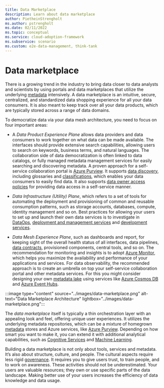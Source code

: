 ```yaml
---
title: Data Marketplace
description: Learn about data marketplace
author: PietheinStrengholt
ms.author: pstrengholt
ms.date: 02/11/2022
ms.topic: conceptual
ms.service: cloud-adoption-framework
ms.subservice: scenario
ms.custom: e2e-data-management, think-tank
---
```


# Data marketplace

There is a growing trend in the industry to bring data closer to data analysts and scientists by using portals and data marketplaces that utilize the underlying [metadata](./metadata-standards.md) intensively. A data marketplace is an intuitive, secure, centralized, and standardized data shopping experience for all your data consumers. It is also meant to keep track over all your data products, which are typically stored across a range of data domains.

To democratize data via your data mesh architecture, you need to focus on four important areas:

- A *Data Product Experience Plane* allows data providers and data consumers to work together on what data can be made available. The interfaces should provide extensive search capabilities, allowing users to search on keywords, business terms, and natural languages. The collaboration side of data democratization is often linked to data catalogs, or fully managed metadata management services for easily searching and discovering metadata. A proven approach for a self-service collaboration portal is [Azure Purview](/azure/purview). It supports [data discovery](/azure/purview/how-to-browse-catalog), including glossaries and [classifications](/azure/purview/classification-insights), which enables your data consumers to easily find data. It also supports [data owner access policies](/azure/purview/how-to-data-owner-policy-authoring-generic) for providing data access in a self-service manner.

- *Data Infrastructure (Utility) Plane*, which refers to a set of tools for automating the deployment and provisioning of common and reusable consumption patterns, such as storage accounts, databases, compute, identity management and so on. Best practices for allowing your users to set up and launch their own data services is to investigate in [DataOps](./data-mesh-dataops.md), [deployment and management services](/azure/azure-resource-manager/management/overview) and [development services](/azure/devops).

- *Data Mesh Experience Plane*, such as dashboards and report, for keeping sight of the overall health status of all interfaces, data pipelines, [data contracts](./data-sharing-overview.md), provisioned components, central tools, and so on. The recommendation for monitoring and insights is to adopt [Azure Monitor](/azure/azure-monitor/), which helps you maximize the availability and performance of your applications and services. For data observability, the recommended approach is to create an umbrella on top your self-service collaboration portal and other metadata services. For this you might consider designing your own [metadata lake](./metadata-standards.md) using services like [Azure Cosmos DB](/azure/cosmos-db/) and [Azure Event Hubs](/azure/event-hubs/).

:::image type="content" source="../images/data-marketplace.png" alt-text="Data Marketplace Architecture" lightbox="../images/data-marketplace.png":::

The *data marketplace* itself is typically a thin orchestration layer with an appealing look and feel, offering unique user experiences. It utilizes the underlying metadata repositories, which can be a mixture of homegrown [metadata](./metadata-standards.md) stores and Azure services, like [Azure Purview](/azure/purview/). Depending on how smart you want to make it, you can extend it with additional analytical capabilities, such as [Cognitive Services](/azure/cognitive-services) and [Machine Learning](/azure/machine-learning).

Building a data marketplace is not only about tools, services and metadata. It’s also about structure, culture, and people. The cultural aspects require less rigid [governance](./data-mesh-governance.md). It requires you to give users trust, to train people, and to work on awareness. These activities should not be underestimated. Your users are valuable resources; they own or use specific parts of the data landscape. Making better use of your users increases the efficiency of data knowledge and data usage.